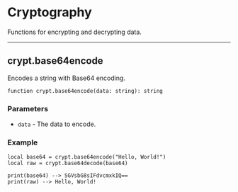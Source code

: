 # Cryptography

Functions for encrypting and decrypting data.

---

## crypt.base64encode

Encodes a string with Base64 encoding.

```luau
function crypt.base64encode(data: string): string
```

### Parameters

- `data` - The data to encode.

### Example

```luau
local base64 = crypt.base64encode("Hello, World!")
local raw = crypt.base64decode(base64)

print(base64) --> SGVsbG8sIFdvcmxkIQ==
print(raw) --> Hello, World!
```
